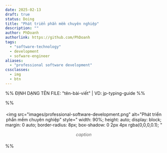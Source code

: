 ```yaml
---
date: 2025-02-13
draft: true
status: Doing
title: "Phát triển phần mềm chuyên nghiệp"
description: ""
author: PhDoanh
authorlink: https://github.com/PhDoanh
tags: 
  - "software-technology"
  - development
  - sofware-engineer
aliases:
  - "professional software development"
cssclasses:
  - img
  - btn
---
```

%% ĐỊNH DẠNG TÊN FILE: "tên-bài-viết" | VD: jp-typing-guide %%

%% <figure style="text-align: center; margin: 20px auto;">
  <img 
    src="images/professional-software-development.png"
    alt="Phát triển phần mềm chuyên nghiệp" 
    style="
      width: 90%;
      height: auto;
      display: block;
      margin: 0 auto;
      border-radius: 8px;
      box-shadow: 0 2px 4px rgba(0,0,0,0.1);
    "
  >
  <figcaption style="
    font-style: italic;
    color: #666;
    margin-top: 10px;
    font-size: 1em;
    padding: 0 10px;
  ">
    <em>caption</em>
  </figcaption>
</figure> %%



